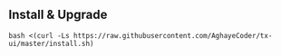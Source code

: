 ## Install & Upgrade

```
bash <(curl -Ls https://raw.githubusercontent.com/AghayeCoder/tx-ui/master/install.sh)
```